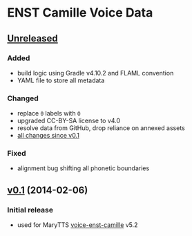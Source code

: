 ENST Camille Voice Data
=======================

[Unreleased]
------------

### Added

- build logic using Gradle v4.10.2 and FLAML convention
- YAML file to store all metadata

### Changed

- replace `0` labels with `O`
- upgraded CC-BY-SA license to v4.0
- resolve data from GitHub, drop reliance on annexed assets
- [all changes since v0.1]

### Fixed

- alignment bug shifting all phonetic boundaries

[v0.1] (2014-02-06)
-------------------

### Initial release

- used for MaryTTS [voice-enst-camille] v5.2

[Unreleased]: https://github.com/marytts/enst-camille-data/tree/master
[all changes since v0.1]: https://github.com/marytts/enst-camille-data/compare/v0.1...HEAD
[v0.1]: https://github.com/marytts/enst-camille-data/releases/tag/v0.1
[voice-enst-camille]: https://github.com/marytts/voice-enst-camille
